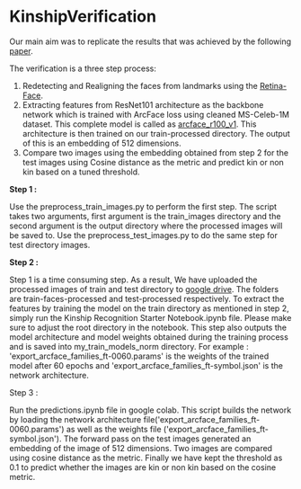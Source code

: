 # KinshipVerification

Our main aim was to replicate the results that was achieved by the following [paper](https://arxiv.org/abs/2006.11739).

The verification is a three step process:

1) Redetecting and Realigning the faces from landmarks using the [Retina-Face](https://pypi.org/project/retina-face/).
2) Extracting features from ResNet101 architecture as the backbone network which is trained with ArcFace loss using cleaned MS-Celeb-1M dataset. This complete model is called as [arcface_r100_v1](https://insightface.ai/arcface). This architecture is then trained on our train-processed directory. The output of this is an embedding of 512 dimensions.
3) Compare two images using the embedding obtained from step 2 for the test images using Cosine distance as the metric and predict kin or non kin based on a tuned threshold.

**Step 1 :**

Use the preprocess_train_images.py to perform the first step. The script takes two arguments, first argument is the train_images directory and the second argument is the output directory where the processed images will be saved to.
Use the preprocess_test_images.py to do the same step for test directory images.

**Step 2 :**

Step 1 is a time consuming step. As a result, We have uploaded the processed images of train and test directory to [google drive](https://drive.google.com/drive/u/1/folders/1gFTrdDxYnFQ_H7GyZIu3GVfmKOWdzpVD). The folders are train-faces-processed and test-processed respectively. To extract the features by training the model on the train directory as mentioned in step 2, simply run the Kinship Recognition Starter Notebook.ipynb file. Please make sure to adjust the root directory in the notebook. This step also outputs the model architecture and model weights obtained during the training process and is saved into my_train_models_norm directory. For example : 'export_arcface_families_ft-0060.params' is the weights of the trained model after 60 epochs and 'export_arcface_families_ft-symbol.json' is the network architecture.

Step 3 :

Run the predictions.ipynb file in google colab. This script builds the network by loading the network architecture file('export_arcface_families_ft-0060.params') as well as the weights file ('export_arcface_families_ft-symbol.json'). The forward pass on the test images generated an embedding of the image of 512 dimensions. Two images are compared using cosine distance as the metric. Finally we have kept the threshold as 0.1 to predict whether the images are kin or non kin based on the cosine metric.
